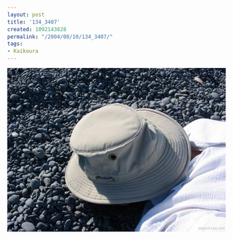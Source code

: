 ```yaml
---
layout: post
title: '134_3407'
created: 1092143828
permalink: "/2004/08/10/134_3407/"
tags:
- Kaikoura
---
```


<img src="/image/images/134_3407-1182.jpg"/>

